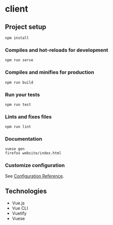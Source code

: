 # client

## Project setup
```
npm install
```

### Compiles and hot-reloads for development
```
npm run serve
```

### Compiles and minifies for production
```
npm run build
```

### Run your tests
```
npm run test
```

### Lints and fixes files
```
npm run lint
```

### Documentation
```
vuese gen
firefox website/index.html
```

### Customize configuration
See [Configuration Reference](https://cli.vuejs.org/config/).

## Technologies
* Vue.js
* Vue CLI
* Vuetify
* Vuese
